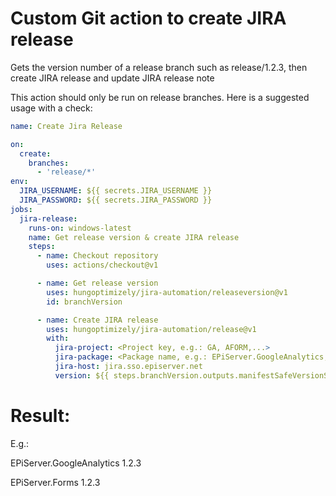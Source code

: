 # Custom Git action to create JIRA release

Gets the version number of a release branch such as release/1.2.3, then create JIRA release and update JIRA release note

This action should only be run on release branches. Here is a suggested usage with a check:

```yaml
name: Create Jira Release

on:
  create:
    branches:
      - 'release/*'
env:
  JIRA_USERNAME: ${{ secrets.JIRA_USERNAME }}
  JIRA_PASSWORD: ${{ secrets.JIRA_PASSWORD }}
jobs:
  jira-release:
    runs-on: windows-latest
    name: Get release version & create JIRA release
    steps:
      - name: Checkout repository
        uses: actions/checkout@v1

      - name: Get release version
        uses: hungoptimizely/jira-automation/releaseversion@v1
        id: branchVersion

      - name: Create JIRA release
        uses: hungoptimizely/jira-automation/release@v1
        with:
          jira-project: <Project key, e.g.: GA, AFORM,...>
          jira-package: <Package name, e.g.: EPiServer.GoogleAnalytics, EPiServer.Forms,...>
          jira-host: jira.sso.episerver.net
          version: ${{ steps.branchVersion.outputs.manifestSafeVersionString }}
```
# Result:
E.g.: 

EPiServer.GoogleAnalytics 1.2.3

EPiServer.Forms 1.2.3
